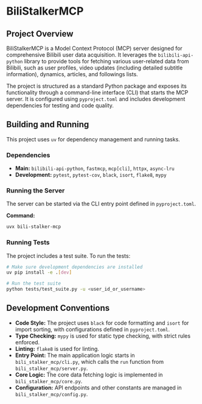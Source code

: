 # BiliStalkerMCP

## Project Overview

BiliStalkerMCP is a Model Context Protocol (MCP) server designed for comprehensive Bilibili user data acquisition. It leverages the `bilibili-api-python` library to provide tools for fetching various user-related data from Bilibili, such as user profiles, video updates (including detailed subtitle information), dynamics, articles, and followings lists.

The project is structured as a standard Python package and exposes its functionality through a command-line interface (CLI) that starts the MCP server. It is configured using `pyproject.toml` and includes development dependencies for testing and code quality.

## Building and Running

This project uses `uv` for dependency management and running tasks.

### Dependencies

- **Main:** `bilibili-api-python`, `fastmcp`, `mcp[cli]`, `httpx`, `async-lru`
- **Development:** `pytest`, `pytest-cov`, `black`, `isort`, `flake8`, `mypy`

### Running the Server

The server can be started via the CLI entry point defined in `pyproject.toml`.

**Command:**
```bash
uvx bili-stalker-mcp
```

### Running Tests

The project includes a test suite. To run the tests:

```bash
# Make sure development dependencies are installed
uv pip install -e .[dev]

# Run the test suite
python tests/test_suite.py -u <user_id_or_username>
```

## Development Conventions

- **Code Style:** The project uses `black` for code formatting and `isort` for import sorting, with configurations defined in `pyproject.toml`.
- **Type Checking:** `mypy` is used for static type checking, with strict rules enforced.
- **Linting:** `flake8` is used for linting.
- **Entry Point:** The main application logic starts in `bili_stalker_mcp/cli.py`, which calls the `run` function from `bili_stalker_mcp/server.py`.
- **Core Logic:** The core data fetching logic is implemented in `bili_stalker_mcp/core.py`.
- **Configuration:** API endpoints and other constants are managed in `bili_stalker_mcp/config.py`.
